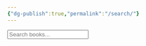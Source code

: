 ```yaml
---
{"dg-publish":true,"permalink":"/search/"}
---
```


<input type="text" id="search" placeholder="Search books...">
<div id="results"></div>

<script>
let books = [];
const searchInput = document.getElementById('search');
const resultsDiv = document.getElementById('results');

fetch('https://swrn.vercel.app/books.json')
  .then(r => r.json())
  .then(data => {
    books = data;
    searchInput.disabled = false;
  })
  .catch(() => {
    resultsDiv.textContent = "Could not load books.json. Search is unavailable.";
  });

function showResults(query) {
  resultsDiv.innerHTML = '';
  const q = query.trim().toLowerCase();
  const filtered = books.filter(
    b => b.title && b.title.toLowerCase().includes(q)
  );
  if (!filtered.length && q.length > 0) {
    resultsDiv.textContent = "No books found.";
    return;
  }
  filtered.forEach(book => {
    // Create an actual clickable HTML link, not a wikilink
    const a = document.createElement('a');
    a.href = book.url;
    a.textContent = book.title; // Use the title as the link text
    a.target = "_blank";
    a.rel = "noopener";
    resultsDiv.appendChild(a);
    resultsDiv.appendChild(document.createElement('br'));

    // If you want to also display the wikilink syntax as plain text (optional):
    // const wikiSyntax = document.createElement('code');
    // wikiSyntax.textContent = `[[${book.url}|${book.title}]]`;
    // resultsDiv.appendChild(wikiSyntax);
    // resultsDiv.appendChild(document.createElement('br'));
  });
}

searchInput.addEventListener('input', (e) => showResults(e.target.value));
</script>
